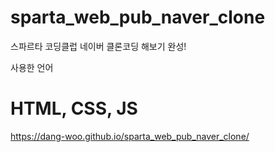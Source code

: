 # sparta_web_pub_naver_clone
스파르타 코딩클럽 네이버 클론코딩 해보기 완성!

사용한 언어
<h1> HTML, CSS, JS </h1>

https://dang-woo.github.io/sparta_web_pub_naver_clone/
